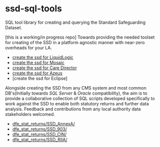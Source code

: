 # ssd-sql-tools
SQL tool library for creating and querying the Standard Safeguarding Dataset. 

[this is a working/in progress repo]
Towards providing the needed toolset for creating of the SSD in a platform agnostic manner with near-zero overheads for your LA. 

- [create the ssd for LiquidLogic](ssd_create_liquid_logic)
- [create the ssd for Mosaic](ssd_create_mosaic)
- [create the ssd for Care Director](ssd_create_care_director)
- [create the ssd for Azeus](ssd_create_azeus)
- [create the ssd for Eclipse]

Alongside creating the SSD from any CMS system and most common DB's(Initially towards _SQL Server_ & _Oracle_ compatibility), the aim is to provide a collaborative collection of SQL scripts developed specifically to work against the SSD to enable both statutory returns and further data analysis. Feedback and contributions from any local authority data stakeholders welcomed. 

- [dfe_stat_returns/SSD_AnnexA/](dfe_stat_returns)
- [dfe_stat_returns/SSD_903/](dfe_stat_returns)
- [dfe_stat_returns/SSD_CIN/](dfe_stat_returns)
- [dfe_stat_returns/SSD_RIIA/](dfe_stat_returns)
